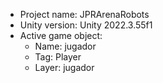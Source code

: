 <!-- UNITY CODE ASSIST INSTRUCTIONS START -->
- Project name: JPRArenaRobots
- Unity version: Unity 2022.3.55f1
- Active game object:
  - Name: jugador
  - Tag: Player
  - Layer: jugador
<!-- UNITY CODE ASSIST INSTRUCTIONS END -->